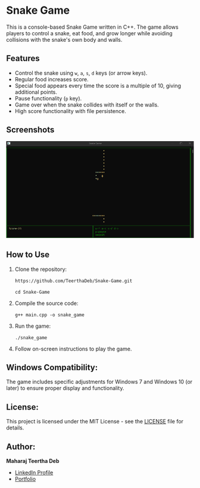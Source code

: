 
# Snake Game

This is a console-based Snake Game written in C++. The game allows players to control a snake, eat food, and grow longer while avoiding collisions with the snake's own body and walls.

## Features

- Control the snake using `w`, `a`, `s`, `d` keys (or arrow keys).
- Regular food increases score.
- Special food appears every time the score is a multiple of 10, giving additional points.
- Pause functionality (`p` key).
- Game over when the snake collides with itself or the walls.
- High score functionality with file persistence.

## Screenshots

![Gameplay](https://github.com/TeerthaDeb/Snake-Game/blob/master/Screenshot%202022-03-08%20181021.png)

## How to Use

1. Clone the repository:
	```
	https://github.com/TeerthaDeb/Snake-Game.git
	```
	```
	cd Snake-Game
	```
2. Compile the source code:
	```
	g++ main.cpp -o snake_game
	```
3. Run the game:
	```
	./snake_game
	```
4. Follow on-screen instructions to play the game. 

## Windows Compatibility:
 The game includes specific adjustments for Windows 7 and Windows 10 (or later) to ensure proper display and functionality.

## License:
 This project is licensed under the MIT License - see the [LICENSE](./LICENSE) file for details. 
 
## Author:

**Maharaj Teertha Deb** 
- [LinkedIn Profile](https://www.linkedin.com/in/maharaj-teertha-deb/)
- [Portfolio](https://teerthadeb.github.io/Portfolio/)
